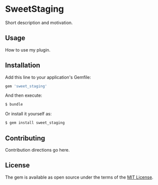 # SweetStaging
Short description and motivation.

## Usage
How to use my plugin.

## Installation
Add this line to your application's Gemfile:

```ruby
gem 'sweet_staging'
```

And then execute:
```bash
$ bundle
```

Or install it yourself as:
```bash
$ gem install sweet_staging
```

## Contributing
Contribution directions go here.

## License
The gem is available as open source under the terms of the [MIT License](https://opensource.org/licenses/MIT).

